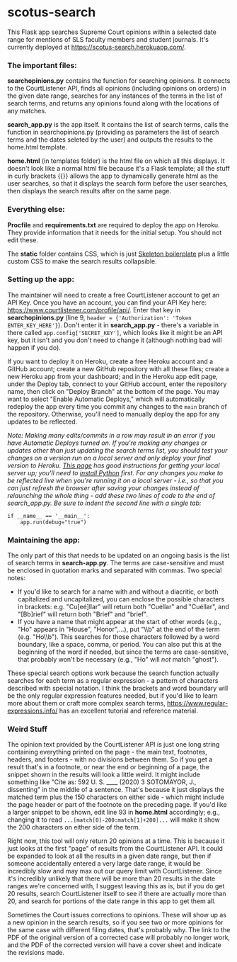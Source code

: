 # scotus-search

This Flask app searches Supreme Court opinions within a selected date range for mentions of SLS faculty members and student journals. It's currently deployed at https://scotus-search.herokuapp.com/. 

### The important files:

**searchopinions.py** contains the function for searching opinions. It connects to the CourtListener API, finds all opinions (including opinions on orders) in the given date range, searches for any instances of the terms in the list of search terms, and returns any opinions found along with the locations of any matches. 

**search_app.py** is the app itself. It contains the list of search terms, calls the function in searchopinions.py (providing as parameters the list of search terms and the dates seleted by the user) and outputs the results to the home.html template.

**home.html** (in templates folder) is the html file on which all this displays. It doesn't look like a normal html file because it's a Flask template; all the stuff in curly brackets {{}} allows the app to dynamically generate html as the user searches, so that it displays the search form before the user searches, then displays the search results after on the same page. 

### Everything else:
**Procfile** and **requirements.txt** are required to deploy the app on Heroku. They provide information that it needs for the initial setup. You should not edit these. 

The **static** folder contains CSS, which is just [Skeleton boilerplate](http://getskeleton.com/) plus a little custom CSS to make the search results collapsible.

### Setting up the app:

The maintainer will need to create a free CourtListener account to get an API Key. Once you have an account, you can find your API Key here: https://www.courtlistener.com/profile/api/. Enter that key in **searchopinions.py** (line 9, `header = {'Authorization': 'Token ENTER_KEY_HERE'}`). Don't enter it in **search_app.py** - there's a variable in there called `app.config['SECRET_KEY']`, which looks like it might be an API key, but it isn't and you don't need to change it (although nothing bad will happen if you do). 

If you want to deploy it on Heroku, create a free Heroku account and a GitHub account; create a new GitHub repository with all these files; create a new Heroku app from your dashboard; and in the Heroku app edit page, under the Deploy tab, connect to your GitHub account, enter the repository name, then click on "Deploy Branch" at the bottom of the page. You may want to select "Enable Automatic Deploys," which will automatically redeploy the app every time you commit any changes to the `main` branch of the repository. Otherwise, you'll need to manually deploy the app for any updates to be reflected. 

*Note: Making many edits/commits in a row may result in an error if you have Automatic Deploys turned on. If you're making any changes or updates other than just updating the search terms list, you should test your changes on a version run on a local server and only deploy your final version to Heroku. [This page](https://python-adv-web-apps.readthedocs.io/en/latest/flask.html) has good instructions for getting your local server up; you'll need to [install Python](https://www.python.org/downloads/) first. For any changes you make to be reflected live when you're running it on a local server - i.e., so that you can just refresh the browser after saving your changes instead of relaunching the whole thing - add these two lines of code to the end of search_app.py. Be sure to indent the second line with a single tab:* 
```
if __name__ == '__main__':
	app.run(debug="true")
```
### Maintaining the app:

The only part of this that needs to be updated on an ongoing basis is the list of search terms in **search-app.py**. The terms are case-sensitive and must be enclosed in quotation marks and separated with commas. Two special notes:
* If you'd like to search for a name with and without a diacritic, or both capitalized and uncapitalized, you can enclose the possible characters in brackets: e.g. "Cu[eé]llar" will return both "Cuellar" and "Cuéllar", and "[Bb]rief" will return both "Brief" and "brief".
* If you have a name that might appear at the start of other words (e.g., "Ho" appears in "House", "Honor",...), put "\\\b" at the end of the term (e.g. "Ho\\\b"). This searches for those characters followed by a word boundary, like a space, comma, or period. You can also put this at the beginning of the word if needed, but since the terms are case-sensitive, that probably won't be necessary (e.g., "Ho" will <i>not</i> match "ghost").

These special search options work because the search function actually searches for each term as a regular expression - a pattern of characters described with special notation. I think the brackets and word boundary will be the only regular expression features needed, but if you'd like to learn more about them or craft more complex search terms, https://www.regular-expressions.info/ has an excellent tutorial and reference material. 

### Weird Stuff
The opinion text provided by the CourtListener API is just one long string containing everything printed on the page - the main text, footnotes, headers, and footers - with no divisions between them. So if you get a result that's in a footnote, or near the end or beginning of a page, the snippet shown in the results will look a little weird. It might include something like "Cite as: 592 U. S. \____ (2020) 3 SOTOMAYOR, J., dissenting" in the middle of a sentence. That's because it just displays the matched term plus the 150 characters on either side - which might include the page header or part of the footnote on the preceding page. If you'd like a larger snippet to be shown, edit line 93 in **home.html** accordingly; e.g., changing it to read `...[match[0]-200:match[1]+200]...` will make it show the 200 characters on either side of the term. 

Right now, this tool will only return 20 opinions at a time. This is because it just looks at the first "page" of results from the CourtListener API. It could be expanded to look at all the results in a given date range, but then if someone accidentally entered a very large date range, it would be incredibly slow and may max out our query limit with CourtListener. Since it's incredibly unlikely that there will be more than 20 results in the date ranges we're concerned with, I suggest leaving this as is, but if you do get 20 results, search CourtListener itself to see if there are actually more than 20, and search for portions of the date range in this app to get them all.

Sometimes the Court issues corrections to opinions. These will show up as a new opinion in the search results, so if you see two or more opinions for the same case with different filing dates, that's probably why. The link to the PDF of the original version of a corrected case will probably no longer work, and the PDF of the corrected version will have a cover sheet and indicate the revisions made.

